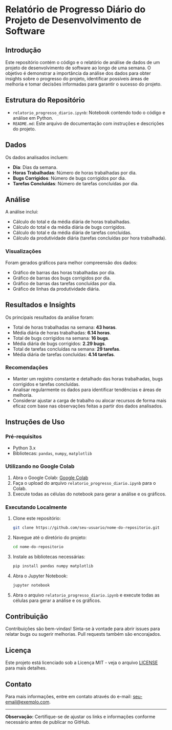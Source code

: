 # Relatório de Progresso Diário do Projeto de Desenvolvimento de Software

## Introdução
Este repositório contém o código e o relatório de análise de dados de um projeto de desenvolvimento de software ao longo de uma semana. O objetivo é demonstrar a importância da análise dos dados para obter insights sobre o progresso do projeto, identificar possíveis áreas de melhoria e tomar decisões informadas para garantir o sucesso do projeto.

## Estrutura do Repositório
- `relatorio_progresso_diario.ipynb`: Notebook contendo todo o código e análise em Python.
- `README.md`: Este arquivo de documentação com instruções e descrições do projeto.

## Dados
Os dados analisados incluem:
- **Dia**: Dias da semana.
- **Horas Trabalhadas**: Número de horas trabalhadas por dia.
- **Bugs Corrigidos**: Número de bugs corrigidos por dia.
- **Tarefas Concluídas**: Número de tarefas concluídas por dia.

## Análise
A análise inclui:
- Cálculo do total e da média diária de horas trabalhadas.
- Cálculo do total e da média diária de bugs corrigidos.
- Cálculo do total e da média diária de tarefas concluídas.
- Cálculo da produtividade diária (tarefas concluídas por hora trabalhada).

### Visualizações
Foram gerados gráficos para melhor compreensão dos dados:
- Gráfico de barras das horas trabalhadas por dia.
- Gráfico de barras dos bugs corrigidos por dia.
- Gráfico de barras das tarefas concluídas por dia.
- Gráfico de linhas da produtividade diária.

## Resultados e Insights
Os principais resultados da análise foram:
- Total de horas trabalhadas na semana: **43 horas**.
- Média diária de horas trabalhadas: **6.14 horas**.
- Total de bugs corrigidos na semana: **16 bugs**.
- Média diária de bugs corrigidos: **2.29 bugs**.
- Total de tarefas concluídas na semana: **29 tarefas**.
- Média diária de tarefas concluídas: **4.14 tarefas**.

### Recomendações
- Manter um registro constante e detalhado das horas trabalhadas, bugs corrigidos e tarefas concluídas.
- Analisar regularmente os dados para identificar tendências e áreas de melhoria.
- Considerar ajustar a carga de trabalho ou alocar recursos de forma mais eficaz com base nas observações feitas a partir dos dados analisados.

## Instruções de Uso

### Pré-requisitos
- Python 3.x
- Bibliotecas: `pandas`, `numpy`, `matplotlib`

### Utilizando no Google Colab
1. Abra o Google Colab: [Google Colab](https://colab.research.google.com/)
2. Faça o upload do arquivo `relatorio_progresso_diario.ipynb` para o Colab.
3. Execute todas as células do notebook para gerar a análise e os gráficos.

### Executando Localmente
1. Clone este repositório:
    ```sh
    git clone https://github.com/seu-usuario/nome-do-repositorio.git
    ```
2. Navegue até o diretório do projeto:
    ```sh
    cd nome-do-repositorio
    ```
3. Instale as bibliotecas necessárias:
    ```sh
    pip install pandas numpy matplotlib
    ```
4. Abra o Jupyter Notebook:
    ```sh
    jupyter notebook
    ```
5. Abra o arquivo `relatorio_progresso_diario.ipynb` e execute todas as células para gerar a análise e os gráficos.

## Contribuição
Contribuições são bem-vindas! Sinta-se à vontade para abrir issues para relatar bugs ou sugerir melhorias. Pull requests também são encorajados.

## Licença
Este projeto está licenciado sob a Licença MIT - veja o arquivo [LICENSE](LICENSE) para mais detalhes.

## Contato
Para mais informações, entre em contato através do e-mail: [seu-email@exemplo.com](mailto:seu-email@exemplo.com).

---

**Observação:** Certifique-se de ajustar os links e informações conforme necessário antes de publicar no GitHub.
